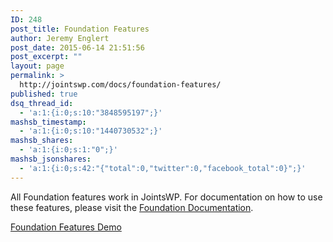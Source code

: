 ```yaml
---
ID: 248
post_title: Foundation Features
author: Jeremy Englert
post_date: 2015-06-14 21:51:56
post_excerpt: ""
layout: page
permalink: >
  http://jointswp.com/docs/foundation-features/
published: true
dsq_thread_id:
  - 'a:1:{i:0;s:10:"3848595197";}'
mashsb_timestamp:
  - 'a:1:{i:0;s:10:"1440730532";}'
mashsb_shares:
  - 'a:1:{i:0;s:1:"0";}'
mashsb_jsonshares:
  - 'a:1:{i:0;s:42:"{"total":0,"twitter":0,"facebook_total":0}";}'
---
```

All Foundation features work in JointsWP. For documentation on how to use these features, please visit the <a href="http://foundation.zurb.com/docs/" target="_blank">Foundation Documentation</a>.

<a class="button" href="http://jointswp.com/demo/" target="_blank">Foundation Features Demo</a>